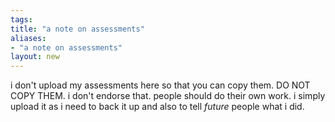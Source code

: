 ```yaml
---
tags: 
title: "a note on assessments"
aliases:
- "a note on assessments"
layout: new
---
```


i don't upload my assessments here so that you can copy them. DO NOT COPY THEM. i don't endorse that. people should do their own work. i simply upload it as i need to back it up and also to tell *future* people what i did.